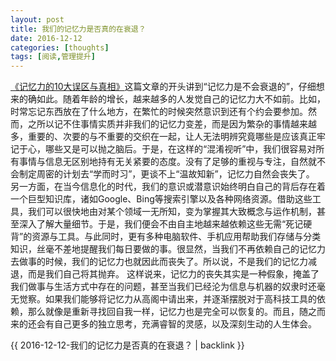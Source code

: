 ```yaml
---
layout: post
title: 我们的记忆力是否真的在衰退？
date: 2016-12-12
categories: [thoughts]
tags: [阅读,管理提升]
---
```


[《记忆力的10大误区与真相》](http://www.xinli001.com/info/5201/)这篇文章的开头讲到“记忆力是不会衰退的”，仔细想来的确如此。随着年龄的增长，越来越多的人发觉自己的记忆力大不如前。比如，时常忘记东西放在了什么地方，在繁忙的时候突然意识到还有个约会要参加。然而，之所以记不住事情实质并非我们的记忆力变差，而是因为繁杂的事情越来越多，重要的、次要的与不重要的交织在一起，让人无法明辨究竟哪些是应该真正牢记于心，哪些又是可以抛之脑后。于是，在这样的“混淆视听”中，我们很容易对所有事情与信息无区别地持有无关紧要的态度。没有了足够的重视与专注，自然就不会制定周密的计划去“学而时习”，更谈不上“温故知新”，记忆力自然会丧失了。 另一方面，在当今信息化的时代，我们的意识或潜意识始终明白自己的背后存在着一个巨型知识库，诸如Google、Bing等搜索引擎以及各种网络资源。借助这些工具，我们可以很快地由对某个领域一无所知，变为掌握其大致概念与运作机制，甚至深入了解大量细节。于是，我们便会不由自主地越来越依赖这些无需“死记硬背”的资源与工具。与此同时，更有多种电脑软件、手机应用帮助我们存储与分类知识，丝毫不差地提醒我们每日要做的事。很显然，当我们不再依赖自己的记忆力去做事的时候，我们的记忆力也就因此而丧失了。所以说，不是我们的记忆力减退，而是我们自己将其抛弃。 这样说来，记忆力的丧失其实是一种假象，掩盖了我们做事与生活方式中存在的问题，甚至当我们已经沦为信息与机器的奴隶时还毫无觉察。如果我们能够将记忆力从高阁中请出来，并逐渐摆脱对于高科技工具的依赖，那么就像是重新寻找回自我一样，记忆力也是完全可以恢复的。而且，随之而来的还会有自己更多的独立思考，充满睿智的灵感，以及深刻生动的人生体会。

{{ 2016-12-12-我们的记忆力是否真的在衰退？ | backlink }}
